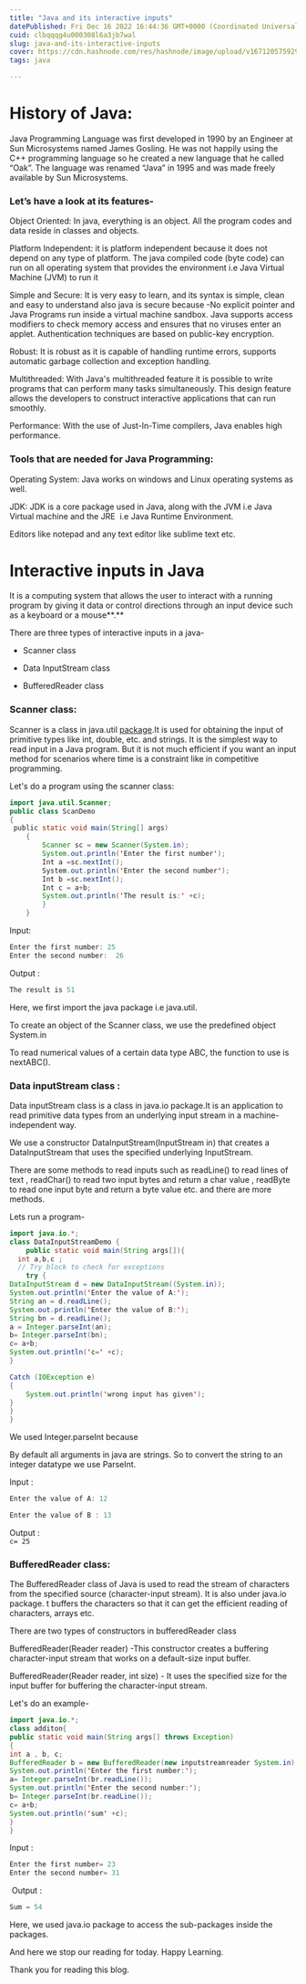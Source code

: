 ```yaml
---
title: "Java and its interactive inputs"
datePublished: Fri Dec 16 2022 16:44:36 GMT+0000 (Coordinated Universal Time)
cuid: clbqqqg4u000308l6a3jb7wal
slug: java-and-its-interactive-inputs
cover: https://cdn.hashnode.com/res/hashnode/image/upload/v1671205759292/qtEmQxXZN.jpeg
tags: java

---
```


# History of Java:

Java Programming Language was first developed in 1990 by an Engineer at Sun Microsystems named James Gosling. He was not happily using the C++ programming language so he created a new language that he called “Oak”. The language was renamed “Java” in 1995 and was made freely available by Sun Microsystems.

### Let’s have a look at its features-

Object Oriented: In java, everything is an object. All the program codes and data reside in classes and objects.

Platform Independent: it is platform independent because it does not depend on any type of platform. The java compiled code (byte code) can run on all operating system that provides the environment i.e Java Virtual Machine (JVM) to run it

Simple and Secure: It is very easy to learn, and its syntax is simple, clean and easy to understand also java is secure because -No explicit pointer and Java Programs run inside a virtual machine sandbox. Java supports access modifiers to check memory access and ensures that no viruses enter an applet. Authentication techniques are based on public-key encryption.

Robust: It is robust as it is capable of handling runtime errors, supports automatic garbage collection and exception handling.

Multithreaded: With Java's multithreaded feature it is possible to write programs that can perform many tasks simultaneously. This design feature allows the developers to construct interactive applications that can run smoothly.

Performance: With the use of Just-In-Time compilers, Java enables high performance.

### Tools that are needed for Java Programming:

Operating System: Java works on windows and Linux operating systems as well.

JDK: JDK is a core package used in Java, along with the JVM i.e Java Virtual machine and the JRE  i.e Java Runtime Environment. 

Editors like notepad and any text editor like sublime text etc.

# Interactive inputs in Java

It is a computing system that allows the user to interact with a running program by giving it data or control directions through an input device such as a keyboard or a mouse**.**

There are three types of interactive inputs in a java-

*   Scanner class
    
*   Data InputStream class
    
*   BufferedReader class
    

### Scanner class:

Scanner is a class in java.util [package](http://package.It).It is used for obtaining the input of primitive types like int, double, etc. and strings. It is the simplest way to read input in a Java program. But it is not much efficient if you want an input method for scenarios where time is a constraint like in competitive programming.

Let's do a program using the scanner class:

```java
import java.util.Scanner;
public class ScanDemo
{
 public static void main(String[] args)
    { 
        Scanner sc = new Scanner(System.in);
        System.out.println('Enter the first number');
        Int a =sc.nextInt();
        System.out.println('Enter the second number');
        Int b =sc.nextInt();
        Int c = a+b;
        System.out.println('The result is:' +c);
        }
    }
```

Input:

```java
Enter the first number: 25
Enter the second number:  26
```

Output :

```java
The result is 51
```

Here, we first import the java package i.e java.util.

To create an object of the Scanner class, we use the predefined object System.in

To read numerical values of a certain data type ABC, the function to use is nextABC().

### Data inputStream class :

Data inputStream class is a class in java.io package.It is an application to read primitive data types from an underlying input stream in a machine-independent way.

We use a constructor DataInputStream(InputStream in) that creates a DataInputStream that uses the specified underlying InputStream.

There are some methods to read inputs such as readLine() to read lines of text , readChar() to read two input bytes and return a char value , readByte to read one input byte and return a byte value etc. and there are more methods.

Lets run a program-

```java
import java.io.*;
class DataInputStreamDemo {
    public static void main(String args[]){
  int a,b,c ;
  // Try block to check for exceptions
    try {
DataInputStream d = new DataInputStream((System.in));
System.out.println('Enter the value of A:'); 
String an = d.readLine();
System.out.println('Enter the value of B:'); 
String bn = d.readLine();
a = Integer.parseInt(an);
b= Integer.parseInt(bn);
c= a+b;
System.out.println('c=' +c);
}

Catch (IOException e)
{
    System.out.println('wrong input has given');
}
}
}
```

We used Integer.parseInt because

By default all arguments in java are strings. So to convert the string to an integer datatype we use ParseInt.

Input :

```java
Enter the value of A: 12

Enter the value of B : 13
```

Output :  
`c= 25`

### BufferedReader class:

The BufferedReader class of Java is used to read the stream of characters from the specified source (character-input stream). It is also under java.io package. t buffers the characters so that it can get the efficient reading of characters, arrays etc.

There are two types of constructors in bufferedReader class

BufferedReader(Reader reader) -This constructor creates a buffering character-input stream that works on a default-size input buffer.

BufferedReader(Reader reader, int size) - It uses the specified size for the input buffer for buffering the character-input stream.

Let's do an example-

```java
import java.io.*;
class additon{
public static void main(String args[] throws Exception)
{
int a , b, c;
BufferedReader b = new BufferedReader(new inputstreamreader System.in);
System.out.println('Enter the first number:');
a= Integer.parseInt(br.readLine());
System.out.println('Enter the second number:');
b= Integer.parseInt(br.readLine());
c= a+b;
System.out.println('sum' +c);
}
}
```

Input :

```java
Enter the first number= 23
Enter the second number= 31
```

 Output :

```java
Sum = 54
```

Here, we used java.io package to access the sub-packages inside the packages.

And here we stop our reading for today. Happy Learning.

Thank you for reading this blog.